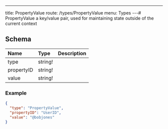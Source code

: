 ---
title: PropertyValue
route: /types/PropertyValue
menu: Types
---# PropertyValue
a key/value pair, used for maintaining state outside of the current context


## Schema
| Name | Type | Description |
|:-----| :--- | :---------- |
| type | string! |   |
| propertyID | string! |   |
| value | string! |   |

### Example
```json
{
  "type": "PropertyValue",
  "propertyID": "UserID",
  "value": "@bobjones"
}
```
